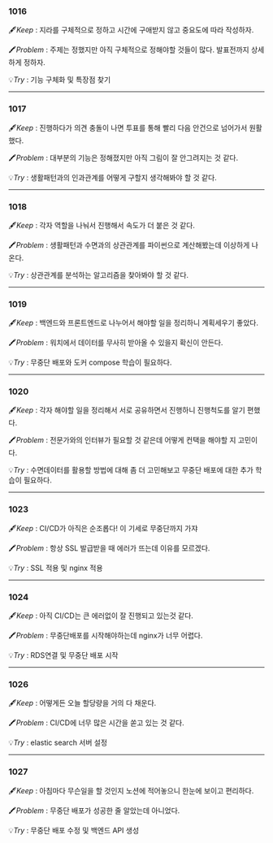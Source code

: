 ### 1016

🖋️*Keep* : 지라를 구체적으로 정하고 시간에 구애받지 않고 중요도에 따라 작성하자.

🖍️*Problem* : 주제는 정했지만 아직 구체적으로 정해야할 것들이 많다. 발표전까지 상세하게 정하자.

💡*Try* : 기능 구체화 및 특장점 찾기

---

### 1017

🖋️*Keep* : 진행하다가 의견 충돌이 나면 투표를 통해 빨리 다음 안건으로 넘어가서 원활했다.

🖍️*Problem* : 대부분의 기능은 정해졌지만 아직 그림이 잘 안그려지는 것 같다.

💡*Try* : 생활패턴과의 인과관계를 어떻게 구할지 생각해봐야 할 것 같다.

---

### 1018

🖋️*Keep* : 각자 역할을 나눠서 진행해서 속도가 더 붙은 것 같다.

🖍️*Problem* : 생활패턴과 수면과의 상관관계를 파이썬으로 계산해봤는데 이상하게 나온다.

💡*Try* : 상관관계를 분석하는 알고리즘을 찾아봐야 할 것 같다.

---

### 1019

🖋️*Keep* : 백엔드와 프론트엔드로 나누어서 해야할 일을 정리하니 계획세우기 좋았다.

🖍️*Problem* : 워치에서 데이터를 무사히 받아올 수 있을지 확신이 안든다.

💡*Try* : 무중단 배포와 도커 compose 학습이 필요하다.

---

### 1020

🖋️*Keep* : 각자 해야할 일을 정리해서 서로 공유하면서 진행하니 진행척도를 알기 편했다.

🖍️*Problem* : 전문가와의 인터뷰가 필요할 것 같은데 어떻게 컨택을 해야할 지 고민이다.

💡*Try* : 수면데이터를 활용할 방법에 대해 좀 더 고민해보고 무중단 배포에 대한 추가 학습이 필요하다.

---

### 1023

🖋️*Keep* : CI/CD가 아직은 순조롭다! 이 기세로 무중단까지 가쟈

🖍️*Problem* : 항상 SSL 발급받을 때 에러가 뜨는데 이유를 모르겠다.

💡*Try* : SSL 적용 및 nginx 적용

---

### 1024

🖋️*Keep* : 아직 CI/CD는 큰 에러없이 잘 진행되고 있는것 같다.

🖍️*Problem* : 무중단배포를 시작해야하는데 nginx가 너무 어렵다.

💡*Try* : RDS연결 및 무중단 배포 시작

---

### 1026

🖋️*Keep* : 어떻게든 오늘 할당량을 거의 다 채운다.

🖍️*Problem* : CI/CD에 너무 많은 시간을 쏟고 있는 것 같다.

💡*Try* : elastic search 서버 설정

---

### 1027

🖋️*Keep* : 아침마다 무슨일을 할 것인지 노션에 적어놓으니 한눈에 보이고 편리하다.

🖍️*Problem* : 무중단 배포가 성공한 줄 알았는데 아니었다.

💡*Try* : 무중단 배포 수정 및 백엔드 API 생성
